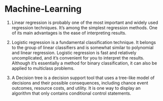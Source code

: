 # Machine-Learning

1. Linear regression is probably one of the most important and widely used regression techniques.
It’s among the simplest regression methods. One of its main advantages is the ease of interpreting results.

2. Logistic regression is a fundamental classification technique. 
It belongs to the group of linear classifiers and is somewhat similar to polynomial and linear regression. 
Logistic regression is fast and relatively uncomplicated, and it’s convenient for you to interpret the results. 
Although it’s essentially a method for binary classification, it can also be applied to multiclass problems.

3. A Decision tree is a decision support tool that uses a tree-like model of decisions and their possible consequences, including chance event outcomes, resource costs, and utility. It is one way to display an algorithm that only contains conditional control statements.
